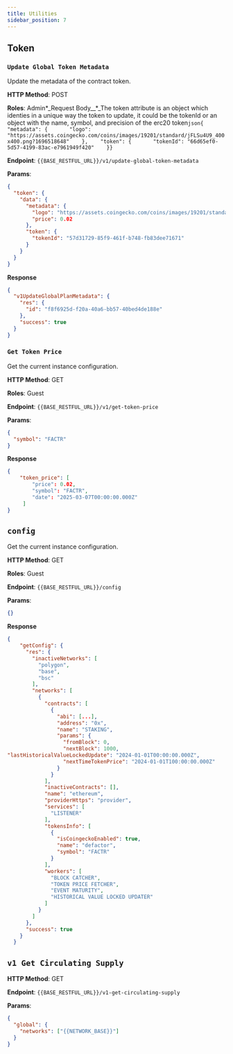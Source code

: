 ```yaml
---
title: Utilities
sidebar_position: 7
---
```


## Token

### `Update Global Token Metadata`

Update the metadata of the contract token.

**HTTP Method**: POST

**Roles**: Admin\*\_Request Body\_\_\*\_The token attribute is an object which identies in a unique way the token to update, it could be the tokenId or an object with the name, symbol, and precision of the erc20 token`json{    "metadata": {       "logo": "https://assets.coingecko.com/coins/images/19201/standard/jFLSu4U9_400x400.png?1696518648"    },    "token": {       "tokenId": "66d65ef0-5d57-4199-83ac-e7961949f420"    }}`

**Endpoint**: `{{BASE_RESTFUL_URL}}/v1/update-global-token-metadata`

**Params**:

```json
{
  "token": {
    "data": {
      "metadata": {
        "logo": "https://assets.coingecko.com/coins/images/19201/standard/jFLSu4U9_400x400.png?1696518648",
        "price": 0.02
      },
      "token": {
        "tokenId": "57d31729-85f9-461f-b748-fb83dee71671"
      }
    }
  }
}
```

**Response**

```json
{
  "v1UpdateGlobalPlanMetadata": {
    "res": {
      "id": "f8f6925d-f20a-40a6-bb57-40bed4de188e"
    },
    "success": true
  }
}
```

### `Get Token Price`

Get the current instance configuration.

**HTTP Method**: GET

**Roles**: Guest

**Endpoint**: `{{BASE_RESTFUL_URL}}/v1/get-token-price`

**Params**:

```json
{
  "symbol": "FACTR"
}
```

**Response**

```json
{
    "token_price": [
        "price": 0.02,
        "symbol": "FACTR",
        "date": "2025-03-07T00:00:00.000Z"
     ]
}
```

## `config`

Get the current instance configuration.

**HTTP Method**: GET

**Roles**: Guest

**Endpoint**: `{{BASE_RESTFUL_URL}}/config`

**Params**:

```json
{}
```

**Response**

```json
{
    "getConfig": {
      "res": {
        "inactiveNetworks": [
          "polygon",
          "base",
          "bsc"
        ],
        "networks": [
          {
            "contracts": [
              {
                "abi": [...],
                "address": "0x",
                "name": "STAKING",
                "params": {
                  "fromBlock": 0,
                  "nextBlock": 1000,
"lastHistoricalValueLockedUpdate": "2024-01-01T00:00:00.000Z",
                  "nextTimeTokenPrice": "2024-01-01T100:00:00.000Z"
                }
              }
            ],
            "inactiveContracts": [],
            "name": "ethereum",
            "providerHttps": "provider",
            "services": [
              "LISTENER"
            ],
            "tokensInfo": [
              {
                "isCoingeckoEnabled": true,
                "name": "defactor",
                "symbol": "FACTR"
              }
            ],
            "workers": [
              "BLOCK CATCHER",
              "TOKEN PRICE FETCHER",
              "EVENT MATURITY",
              "HISTORICAL VALUE LOCKED UPDATER"
            ]
          }
        ]
      },
      "success": true
    }
  }
```

## `v1 Get Circulating Supply`

**HTTP Method**: GET

**Endpoint**: `{{BASE_RESTFUL_URL}}/v1-get-circulating-supply`

**Params**:

```json
{
  "global": {
    "networks": ["{{NETWORK_BASE}}"]
  }
}
```
